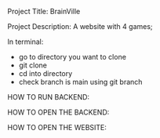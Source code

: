 <!-- this is a draft -->
<!-- https://github.com/LaFosseAcademy/cohort_resources/blob/main/liskov/Writing_READMEs_101.md -->

<!-- All work must include a README with the following elements:

Must have:

Project title
Project description
Installation & usage
Technologies
Process
Licence
Should have:

Screenshots/Images
Wins & Challenges
Could have:

Badges
Contribution guide
Code snippets
Bugs
Future features -->

Project Title: BrainVille

Project Description:
A website with 4 games;

In terminal:

- go to directory you want to clone
- git clone <SSH key>
- cd into directory
- check branch is main using git branch

HOW TO RUN BACKEND:

HOW TO OPEN THE BACKEND:

HOW TO OPEN THE WEBSITE:

